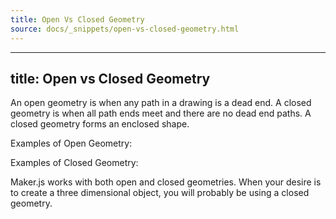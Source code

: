 ```yaml
---
title: Open Vs Closed Geometry
source: docs/_snippets/open-vs-closed-geometry.html
---
```


---
title: Open vs Closed Geometry
---

An open geometry is when any path in a drawing is a dead end. A closed geometry is when all path ends meet and there are no dead end paths. A closed geometry forms an enclosed shape.

Examples of Open Geometry:

Examples of Closed Geometry:

Maker.js works with both open and closed geometries. When your desire is to create a three dimensional object, you will probably be using a closed geometry.
